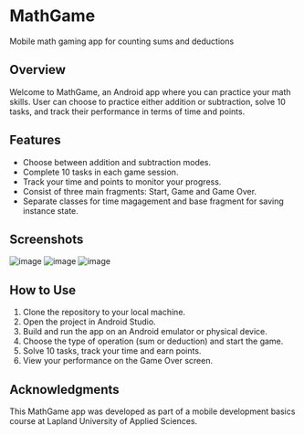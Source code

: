 # MathGame
Mobile math gaming app for counting sums and deductions

## Overview
Welcome to MathGame, an Android app where you can practice your math skills. User can choose to practice either addition or subtraction, solve 10 tasks, and track their performance in terms of time and points.

## Features
- Choose between addition and subtraction modes.
- Complete 10 tasks in each game session.
- Track your time and points to monitor your progress.
- Consist of three main fragments: Start, Game and Game Over.
- Separate classes for time magagement and base fragment for saving instance state.

## Screenshots
![image](https://github.com/ch-risto/mathGame/assets/117929321/c529bf3b-1fa1-4447-a2b9-6314c10234a4)
![image](https://github.com/ch-risto/mathGame/assets/117929321/89ee62b6-4b45-4a7f-a2d9-24c0b7b0bd25)
![image](https://github.com/ch-risto/mathGame/assets/117929321/398455ec-4117-4b50-8ace-d1fa1d9cef75)




## How to Use
1. Clone the repository to your local machine.
2. Open the project in Android Studio.
3. Build and run the app on an Android emulator or physical device.
4. Choose the type of operation (sum or deduction) and start the game.
5. Solve 10 tasks, track your time and earn points.
6. View your performance on the Game Over screen.

## Acknowledgments
This MathGame app was developed as part of a mobile development basics course at Lapland University of Applied Sciences.
